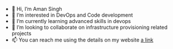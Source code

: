 - 👋 Hi, I’m Aman Singh
- 👀 I’m interested in DevOps and Code development
- 🌱 I’m currently learning advanced skills in devops
- 💞️ I’m looking to collaborate on infrastructure provisioning related projects
- 📫 You can reach me using the details on my website [a link](https://amanksingh.wordpress.com/)
